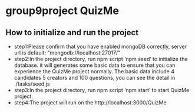 # group9project QuizMe
## How to initialize and run the project
* step1:Please confirm that you have enabled mongoDB correctly, server url is default: "mongodb://localhost:27017/"
* step2:In the project directory, run npm script ‘npm seed’ to initialize the database.
it will generates some basic data to ensure that you can experience the QuizMe project normally.
The basic data include 4 candidates 5 creators and 100 questions, you can see the detail in ./tasks/seed.js
* step3:In the project directory, run npm script ‘npm start’ to start QuizMe project.
* step4:The project will run on the http://localhost:3000/QuizMe 
